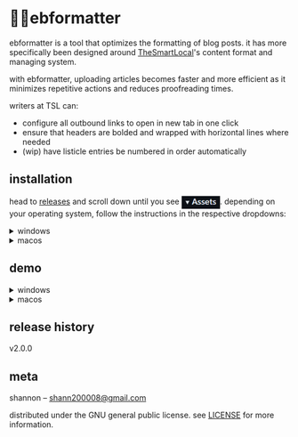 # 🐓🍜ebformatter
ebformatter is a tool that optimizes the formatting of blog posts. it has more specifically been designed around [TheSmartLocal](https://thesmartlocal.com/)'s content format and managing system. 

with ebformatter, uploading articles becomes faster and more efficient as it minimizes repetitive actions and reduces proofreading times. 

writers at TSL can:
- configure all outbound links to open in new tab in one click
- ensure that headers are bolded and wrapped with horizontal lines where needed
- (wip) have listicle entries be numbered in order automatically
 
## installation
head to [releases](https://github.com/westshellos/ebformatter/releases) and scroll down until you see <img align="center" src="image.png" alt="screenshot of assets header on github" width="69" height="auto">. depending on your operating system, follow the instructions in the respective dropdowns:

<details>

<summary> windows </summary>

### step 1 - download the .exe file

### step 2

</details>

<details>

<summary> macos </summary>

### step 1 - download the .zip file

</details>

## demo
<details>
<summary> windows </summary>
stuff
</details>

<details>
<summary> macos </summary>
stuff2
</details>

## release history
v2.0.0

## meta
shannon – shann200008@gmail.com

distributed under the GNU general public license. see [LICENSE](https://github.com/westshellos/ebformatter/blob/main/LICENSE) for more information.